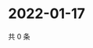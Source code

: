 # 2022-01-17

共 0 条

<!-- BEGIN WEIBO -->
<!-- 最后更新时间 Mon Jan 17 2022 00:01:10 GMT+0800 (China Standard Time) -->

<!-- END WEIBO -->
